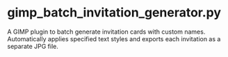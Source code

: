 # gimp_batch_invitation_generator.py
A GIMP plugin to batch generate invitation cards with custom names. Automatically applies specified text styles and exports each invitation as a separate JPG file.
